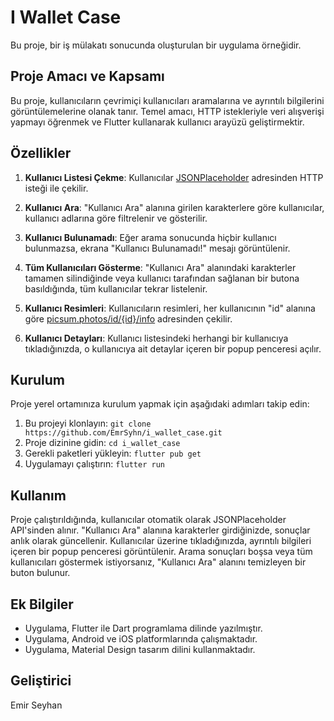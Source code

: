 # I Wallet Case

Bu proje, bir iş mülakatı sonucunda oluşturulan bir uygulama örneğidir.

## Proje Amacı ve Kapsamı

Bu proje, kullanıcıların çevrimiçi kullanıcıları aramalarına ve ayrıntılı bilgilerini görüntülemelerine olanak tanır. Temel amacı, HTTP istekleriyle veri alışverişi yapmayı öğrenmek ve Flutter kullanarak kullanıcı arayüzü geliştirmektir.

## Özellikler

1. **Kullanıcı Listesi Çekme**: Kullanıcılar [JSONPlaceholder](https://jsonplaceholder.typicode.com/users) adresinden HTTP isteği ile çekilir.

2. **Kullanıcı Ara**: "Kullanıcı Ara" alanına girilen karakterlere göre kullanıcılar, kullanıcı adlarına göre filtrelenir ve gösterilir.

3. **Kullanıcı Bulunamadı**: Eğer arama sonucunda hiçbir kullanıcı bulunmazsa, ekrana "Kullanıcı Bulunamadı!" mesajı görüntülenir.

4. **Tüm Kullanıcıları Gösterme**: "Kullanıcı Ara" alanındaki karakterler tamamen silindiğinde veya kullanıcı tarafından sağlanan bir butona basıldığında, tüm kullanıcılar tekrar listelenir.

5. **Kullanıcı Resimleri**: Kullanıcıların resimleri, her kullanıcının "id" alanına göre [picsum.photos/id/{id}/info](https://picsum.photos/id/{id}/info) adresinden çekilir.

6. **Kullanıcı Detayları**: Kullanıcı listesindeki herhangi bir kullanıcıya tıkladığınızda, o kullanıcıya ait detaylar içeren bir popup penceresi açılır.

## Kurulum

Proje yerel ortamınıza kurulum yapmak için aşağıdaki adımları takip edin:

1. Bu projeyi klonlayın: `git clone https://github.com/EmrSyhn/i_wallet_case.git`
2. Proje dizinine gidin: `cd i_wallet_case`
3. Gerekli paketleri yükleyin: `flutter pub get`
4. Uygulamayı çalıştırın: `flutter run`

## Kullanım

Proje çalıştırıldığında, kullanıcılar otomatik olarak JSONPlaceholder API'sinden alınır. "Kullanıcı Ara" alanına karakterler girdiğinizde, sonuçlar anlık olarak güncellenir. Kullanıcılar üzerine tıkladığınızda, ayrıntılı bilgileri içeren bir popup penceresi görüntülenir. Arama sonuçları boşsa veya tüm kullanıcıları göstermek istiyorsanız, "Kullanıcı Ara" alanını temizleyen bir buton bulunur.



## Ek Bilgiler

* Uygulama, Flutter ile Dart programlama dilinde yazılmıştır.
* Uygulama, Android ve iOS platformlarında çalışmaktadır.
* Uygulama, Material Design tasarım dilini kullanmaktadır.

## Geliştirici

Emir Seyhan

